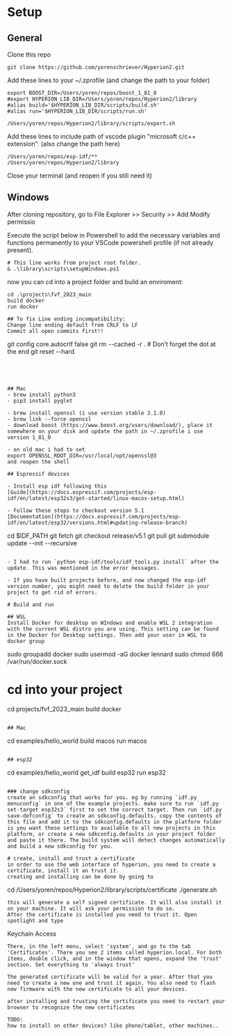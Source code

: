 # Setup

## General
Clone this repo
```
git clone https://github.com/yorenschriever/Hyperion2.git
```
Add these lines to your  ~/.zprofile (and change the path to your folder)
```
export BOOST_DIR=/Users/yoren/repos/boost_1_81_0
#export HYPERION_LIB_DIR=/Users/yoren/repos/Hyperion2/library
#alias build='$HYPERION_LIB_DIR/scripts/build.sh'
#alias run='$HYPERION_LIB_DIR/scripts/run.sh'

/Users/yoren/repos/Hyperion2/library/scripts/export.sh
```
Add these lines to include path of vscode plugin "microsoft c/c++ extension". (also change the path here)
```
/Users/yoren/repos/esp-idf/**
/Users/yoren/repos/Hyperion2/library
```
Close your terminal (and reopen if you still need it)

## Windows
After cloning repository, go to File Explorer >> Security >> Add Modify permissio

Execute the script below in Powershell to add the necessary variables and functions permanently to your VSCode powershell profile (if not already present).
```
# This line works from project root folder.
& .\library\scripts\setupWindows.ps1

```
now you can cd into a project folder and build an enviroment:

```
cd .\projects\fvf_2023_main
build docker
run docker

## To fix Line ending incompatibility:
Change line ending default from CRLF to LF
Commit all open commits first!!

```
git config core.autocrlf false
git rm --cached -r .         # Don’t forget the dot at the end
git reset --hard
```




## Mac
- brew install python3
- pip3 install pyglet

- brew install openssl (i use version stable 3.1.0)
- brew link --force openssl
- download boost (https://www.boost.org/users/download/), place it somewhere on your disk and update the path in ~/.zprofile i use version 1_81_0

- on old mac i had to set
export OPENSSL_ROOT_DIR=/usr/local/opt/openssl@3
and reopen the shell

## Espressif devices

- Install esp idf following this
[Guide](https://docs.espressif.com/projects/esp-idf/en/latest/esp32s3/get-started/linux-macos-setup.html)

- Follow these steps to checkout version 5.1
[Documentation](https://docs.espressif.com/projects/esp-idf/en/latest/esp32/versions.html#updating-release-branch)
```
cd $IDF_PATH
git fetch
git checkout release/v5.1
git pull
git submodule update --init --recursive
```

- I had to run `python esp-idf/tools/idf_tools.py install` after the update. This was mentioned in the error messages.

- If you have built projects before, and now changed the esp-idf version number, you might need to delete the build folder in your project to get rid of errors.

# Build and run

## WSL
Install Docker for desktop on WIndows and enable WSL 2 integration with the current WSL distro you are using. This setting can be found in the Docker for Desktop settings. Then add your user in WSL to docker group
```
sudo groupadd docker
sudo usermod -aG docker lennard
sudo chmod 666 /var/run/docker.sock

# cd into your project
cd projects/fvf_2023_main
build docker
```

## Mac

```
cd examples/hello_world
build macos
run macos
```

## esp32

```
cd examples/hello_world
get_idf
build esp32
run esp32
```

### change sdkconfig
create an sdkconfig that works for you. eg by running `idf.py menuconfig` in one of the example projects. make sure to run `idf.py set-target esp32s3` first to set the correct target. Then run `idf.py save-defconfig` to create an sdkconfig.defaults. copy the contents of this file and add it to the sdkconfig.defaults in the platform folder is you want these settings to available to all new projects in this platform, or create a new sdkconfig.defaults in your project folder and paste it there. The build system will detect changes automatically and build a new sdkconfig for you.

# create, install and trust a certificate
in order to use the web interface of hyperion, you need to create a certificate, install it an trust it.
creating and installing can be done by going to
```
cd /Users/yoren/repos/Hyperion2/library/scripts/certificate
./generate.sh
```
this will generate a self signed certificate. It will also install it on your machine. It will ask your permission to do so.
After the certificate is installed you need to trust it. Open spotlight and type
```
Keychain Access
```
There, in the left menu, select 'system', and go to the tab 'Certificates'. There you see 2 items called hyperion.local. For both items, double click, and in the window that opens, expand the 'trust' section. Set everything to 'always trust'

The generated certificate will be valid for a year. After that you need to create a new one and trust it again. You also need to flash new firmware with the new certificate to all your devices.

after installing and trusting the certificate you need to restart your browser to recognize the new certificates

TODO:
how to install on other devices? like phone/tablet, other machines..